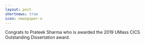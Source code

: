 ```yaml
---
layout: post
shortnews: true
icon: newspaper-o
---
```


Congrats to Prateek Sharma who is awarded the 2019 UMass CICS Outstanding Dissertation award.